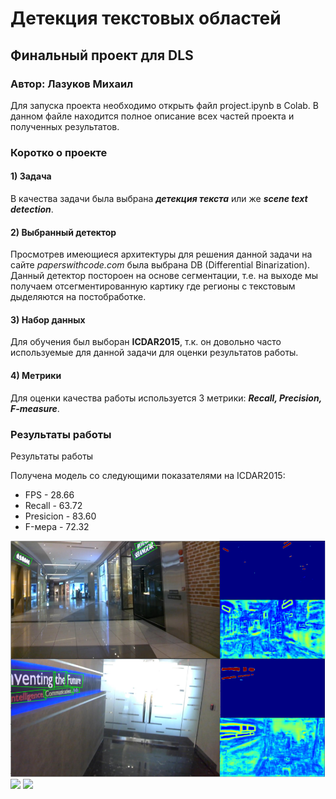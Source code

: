 # Детекция текстовых областей
## Финальный проект для DLS
### Автор: Лазуков Михаил

Для запуска проекта необходимо открыть файл project.ipynb в Colab.
В данном файле находится полное описание всех частей проекта и полученных результатов.

### Коротко о проекте
#### 1) Задача 

В качества задачи была выбрана ***детекция текста*** или же ***scene text detection***. 

#### 2) Выбранный детектор

Просмотрев имеющиеся архитектуры для решения данной задачи на сайте *paperswithcode.com* была выбрана DB (Differential Binarization). Данный детектор постороен на основе сегментации, т.е. на выходе мы получаем отсегментированную картику где регионы с текстовым дыделяются на постобработке.

#### 3) Набор данных 

Для обучения был выборан **ICDAR2015**, т.к. он довольно часто используемые для данной задачи для оценки результатов работы.

#### 4) Метрики

Для оценки качества работы используется 3 метрики: ***Recall, Precision, F-measure***.

### Результаты работы
Результаты работы 

Получена модель со следующими показателями на ICDAR2015:

*   FPS - 28.66
*   Recall - 63.72
*   Presicion - 83.60
*   F-мера - 72.32

<img src="https://github.com/mikhaillazukov/DLS-project/blob/main/imgs/example.png?raw=true">
<img src="https://github.com/mikhaillazukov/DLS-project/blob/main/imgs/result.gif?raw=true">
<img src="https://github.com/mikhaillazukov/DLS-project/blob/main/imgs/result2.gif?raw=true">